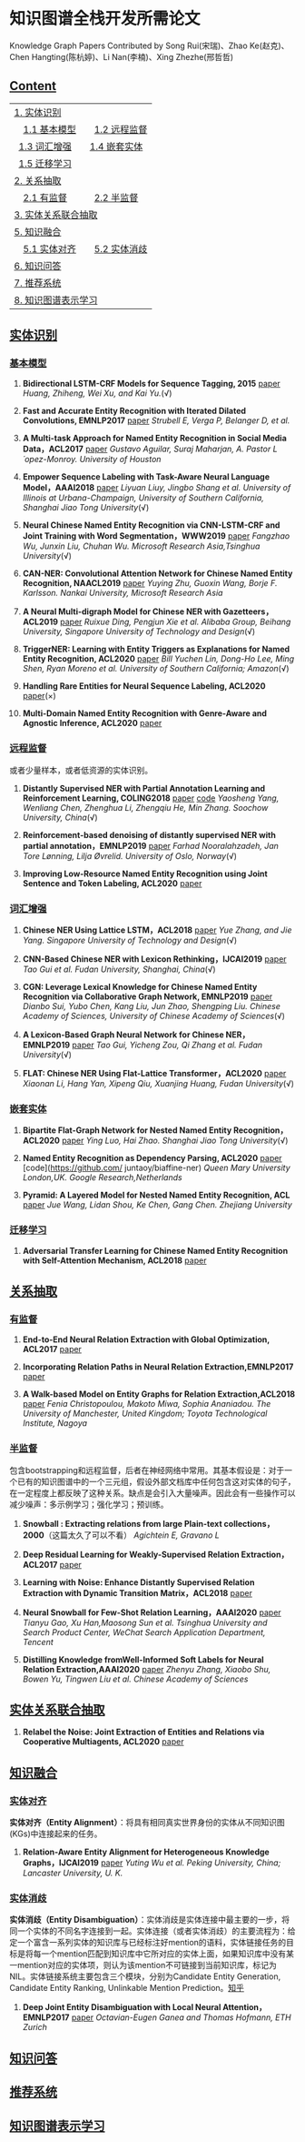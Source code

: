# 知识图谱全栈开发所需论文
Knowledge Graph Papers
Contributed by Song Rui(宋瑞)、Zhao Ke(赵克)、Chen Hangting(陈杭婷)、Li Nan(李楠)、Xing Zhezhe(邢哲哲)

## [Content](#content)

<table>
<tr><td colspan="2"><a href="#实体识别">1. 实体识别</a></td></tr>
<tr>
    <td>&emsp;<a href="#基本模型">1.1 基本模型</a></td>
    <td>&emsp;<a href="#远程监督">1.2 远程监督</a></td>
</tr>
<tr>
    <td>&ensp;<a href="#词汇增强">1.3 词汇增强</a></td>   
    <td>&ensp;<a href="#嵌套实体">1.4 嵌套实体</a></td> 
</tr>
<tr>
    <td>&ensp;<a href="#迁移学习">1.5 迁移学习</a></td>   
</tr>
<tr><td colspan="2"><a href="#关系抽取">2. 关系抽取</a></td></tr>
<tr>
    <td>&emsp;<a href="#有监督">2.1 有监督</a></td>
    <td>&emsp;<a href="#半监督">2.2 半监督</a></td>
</tr>
<tr><td colspan="2"><a href="#实体关系联合抽取">3. 实体关系联合抽取</a></td></tr>
<tr><td colspan="2"><a href="#知识融合">5. 知识融合</a></td></tr>
<tr>
    <td>&emsp;<a href="#实体对齐">5.1 实体对齐</a></td>
    <td>&emsp;<a href="#实体消歧">5.2 实体消歧</a></td>
</tr>
<tr><td colspan="2"><a href="#知识问答">6. 知识问答</a></td></tr>
<tr><td colspan="2"><a href="#推荐系统">7. 推荐系统</a></td></tr>
<tr><td colspan="2"><a href="#知识图谱表示学习">8. 知识图谱表示学习</a></td></tr>
</table>

## [实体识别](#content)
### [基本模型](#content)
1. **Bidirectional LSTM-CRF Models for Sequence Tagging, 2015** [paper](https://arxiv.org/pdf/1508.01991.pdf)
    *Huang, Zhiheng, Wei Xu, and Kai Yu.*(√)
    
2. **Fast and Accurate Entity Recognition with Iterated Dilated Convolutions, EMNLP2017** [paper](https://arxiv.org/pdf/1702.02098.pdf)
    *Strubell E, Verga P, Belanger D, et al.*

3. **A Multi-task Approach for Named Entity Recognition in Social Media Data，ACL2017** [paper](https://www.aclweb.org/anthology/W17-4419.pdf)
    *Gustavo Aguilar, Suraj Maharjan, A. Pastor L´opez-Monroy. University of Houston*
    
4. **Empower Sequence Labeling with Task-Aware Neural Language Model，AAAI2018** [paper](https://arxiv.org/pdf/1709.04109.pdf)
    *Liyuan Liuy, Jingbo Shang et al. University of Illinois at Urbana-Champaign, University of Southern California, Shanghai Jiao Tong University*(√)
    
5. **Neural Chinese Named Entity Recognition via CNN-LSTM-CRF and Joint Training with Word Segmentation，WWW2019** [paper](https://arxiv.org/pdf/1905.01964.pdf)
    *Fangzhao Wu, Junxin Liu, Chuhan Wu.  Microsoft Research Asia,Tsinghua University*(√)
    
6. **CAN-NER: Convolutional Attention Network for Chinese Named Entity Recognition, NAACL2019** [paper](https://arxiv.org/pdf/1904.02141.pdf)
    *Yuying Zhu, Guoxin Wang, Borje F. Karlsson. Nankai University, Microsoft Research Asia*
    
7. **A Neural Multi-digraph Model for Chinese NER with Gazetteers，ACL2019** [paper](https://www.aclweb.org/anthology/P19-1141.pdf)
    *Ruixue Ding, Pengjun Xie et al. Alibaba Group, Beihang University, Singapore University of Technology and Design*(√)

8. **TriggerNER: Learning with Entity Triggers as Explanations for Named Entity Recognition, ACL2020** [paper](https://www.aclweb.org/anthology/2020.acl-main.752.pdf)
    *Bill Yuchen Lin, Dong-Ho Lee, Ming Shen, Ryan Moreno et al. University of Southern California; Amazon*(√)
    
9. **Handling Rare Entities for Neural Sequence Labeling, ACL2020** [paper](https://www.aclweb.org/anthology/2020.acl-main.574.pdf)(×)

10. **Multi-Domain Named Entity Recognition with Genre-Aware and Agnostic Inference, ACL2020** [paper](https://www.aclweb.org/anthology/2020.acl-main.750.pdf)

### [远程监督](#content)
或者少量样本，或者低资源的实体识别。

1. **Distantly Supervised NER with Partial Annotation Learning and Reinforcement Learning, COLING2018** [paper](https://www.aclweb.org/anthology/C18-1183.pdf)
[code](https://github.com/mianzhang/DSNER)
    *Yaosheng Yang, Wenliang Chen, Zhenghua Li, Zhengqiu He, Min Zhang.  Soochow University, China*(√)

2. **Reinforcement-based denoising of distantly supervised NER with partial annotation，EMNLP2019** [paper](https://www.aclweb.org/anthology/D19-6125.pdf)
    *Farhad Nooralahzadeh, Jan Tore Lønning, Lilja Øvrelid.    University of Oslo, Norway*(√)

3. **Improving Low-Resource Named Entity Recognition using Joint Sentence and Token Labeling, ACL2020** [paper](https://www.aclweb.org/anthology/2020.acl-main.523/)

### [词汇增强](#content)
1. **Chinese NER Using Lattice LSTM，ACL2018** [paper](https://arxiv.org/pdf/1805.02023.pdf)
    *Yue Zhang, and Jie Yang. Singapore University of Technology and Design*(√)
    
2. **CNN-Based Chinese NER with Lexicon Rethinking，IJCAI2019** [paper](https://pdfs.semanticscholar.org/1698/d96c6fffee9ec969e07a58bab62cb4836614.pdf)
    *Tao Gui et al. Fudan University, Shanghai, China*(√)
    
3. **CGN: Leverage Lexical Knowledge for Chinese Named Entity Recognition via Collaborative Graph Network, EMNLP2019** [paper](https://www.aclweb.org/anthology/D19-1396.pdf)
    *Dianbo Sui, Yubo Chen, Kang Liu, Jun Zhao, Shengping Liu.  Chinese Academy of Sciences, University of Chinese Academy of Sciences*(√)
    
4. **A Lexicon-Based Graph Neural Network for Chinese NER，EMNLP2019** [paper](https://www.aclweb.org/anthology/D19-1096.pdf)
    *Tao Gui, Yicheng Zou, Qi Zhang et al. Fudan University*(√)
5. **FLAT: Chinese NER Using Flat-Lattice Transformer，ACL2020** [paper](https://arxiv.org/pdf/2004.11795.pdf)
    *Xiaonan Li, Hang Yan, Xipeng Qiu, Xuanjing Huang, Fudan University*(√)
    
### [嵌套实体](#content)
1. **Bipartite Flat-Graph Network for Nested Named Entity Recognition，ACL2020** [paper](https://www.aclweb.org/anthology/2020.acl-main.571.pdf)
    *Ying Luo, Hai Zhao. Shanghai Jiao Tong University*(√)
    
2. **Named Entity Recognition as Dependency Parsing, ACL2020** [paper](https://arxiv.org/pdf/2005.07150.pdf) [code](https://github.com/
juntaoy/biaffine-ner)
    *Queen Mary University London,UK. Google Research,Netherlands*
    
3. **Pyramid: A Layered Model for Nested Named Entity Recognition, ACL** [paper](https://www.aclweb.org/anthology/2020.acl-main.525.pdf)
    *Jue Wang, Lidan Shou, Ke Chen, Gang Chen. Zhejiang University*
    
### [迁移学习](#content)

1. **Adversarial Transfer Learning for Chinese Named Entity Recognition with Self-Attention Mechanism, ACL2018** [paper](https://www.aclweb.org/anthology/D18-1017.pdf)

## [关系抽取](#content)
### [有监督](#content)
1. **End-to-End Neural Relation Extraction with Global Optimization, ACL2017** [paper](https://www.aclweb.org/anthology/D17-1182.pdf)

2. **Incorporating Relation Paths in Neural Relation Extraction,EMNLP2017** [paper](https://www.aclweb.org/anthology/D17-1186.pdf)

3. **A Walk-based Model on Entity Graphs for Relation Extraction,ACL2018** [paper](https://www.aclweb.org/anthology/P18-2014.pdf)
    *Fenia Christopoulou, Makoto Miwa, Sophia Ananiadou. The University of Manchester, United Kingdom; Toyota Technological Institute, Nagoya* 

### [半监督](#content)
包含bootstrapping和远程监督，后者在神经网络中常用。其基本假设是：对于一个已有的知识图谱中的一个三元组，假设外部文档库中任何包含这对实体的句子，在一定程度上都反映了这种关系。缺点是会引入大量噪声。因此会有一些操作可以减少噪声：多示例学习；强化学习；预训练。

1. **Snowball : Extracting relations from large Plain-text collections，2000**（这篇太久了可以不看）
    *Agichtein E, Gravano L*
    
2. **Deep Residual Learning for Weakly-Supervised Relation Extraction，ACL2017** [paper](https://www.aclweb.org/anthology/D17-1191.pdf)

3. **Learning with Noise: Enhance Distantly Supervised Relation Extraction with Dynamic Transition Matrix，ACL2018** [paper](https://www.aclweb.org/anthology/P17-1040.pdf)

3. **Neural Snowball for Few-Shot Relation Learning，AAAI2020** [paper](https://arxiv.org/pdf/1908.11007v1.pdf)
    *Tianyu Gao, Xu Han,Maosong Sun et al. Tsinghua University and Search Product Center, WeChat Search Application Department, Tencent*
    
4. **Distilling Knowledge fromWell-Informed Soft Labels for Neural Relation Extraction,AAAI2020** [paper](https://aaai.org/ojs/index.php/AAAI/article/view/6509/6365)
    *Zhenyu Zhang, Xiaobo Shu, Bowen Yu, Tingwen Liu et al. Chinese Academy of Sciences*

## [实体关系联合抽取](#content)

1. **Relabel the Noise: Joint Extraction of Entities and Relations via Cooperative Multiagents, ACL2020** [paper](https://arxiv.org/abs/2004.09930)

## [知识融合](#content)
### [实体对齐](#content)
**实体对齐（Entity Alignment）**：将具有相同真实世界身份的实体从不同知识图(KGs)中连接起来的任务。

1. **Relation-Aware Entity Alignment for Heterogeneous Knowledge Graphs，IJCAI2019** [paper](https://www.ijcai.org/Proceedings/2019/0733.pdf)
    *Yuting Wu et al. Peking University, China; Lancaster University, U. K.*

### [实体消歧](#content)
**实体消歧（Entity Disambiguation）**：实体消歧是实体连接中最主要的一步，将同一个实体的不同名字连接到一起。实体连接（或者实体消歧）的主要流程为：给定一个富含一系列实体的知识库与已经标注好mention的语料，实体链接任务的目标是将每一个mention匹配到知识库中它所对应的实体上面，如果知识库中没有某一mention对应的实体项，则认为该mention不可链接到当前知识库，标记为NIL。实体链接系统主要包含三个模块，分别为Candidate Entity Generation, Candidate Entity Ranking, Unlinkable Mention Prediction。[知乎](https://zhuanlan.zhihu.com/p/81073607)
1. **Deep Joint Entity Disambiguation with Local Neural Attention，EMNLP2017** [paper](https://www.aclweb.org/anthology/D17-1277.pdf)
    *Octavian-Eugen Ganea and Thomas Hofmann, ETH Zurich*

## [知识问答](#content)

## [推荐系统](#content)

## [知识图谱表示学习](#content)
